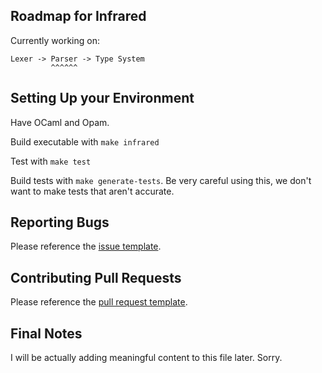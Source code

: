 
Roadmap for Infrared
--------------------

Currently working on:

```
Lexer -> Parser -> Type System
         ^^^^^^
```

Setting Up your Environment
---------------------------

Have OCaml and Opam.

Build executable with `make infrared`

Test with `make test`

Build tests with `make generate-tests`. Be very careful using this, we don't want to make tests that aren't accurate.


Reporting Bugs
--------------

Please reference the [issue template](https://github.com/nickzuber/infrared/blob/master/.github/ISSUE_TEMPLATE).


Contributing Pull Requests
--------------------------

Please reference the [pull request template](https://github.com/nickzuber/infrared/blob/master/.github/PULL_REQUEST_TEMPLATE).


Final Notes
-----------

I will be actually adding meaningful content to this file later. Sorry.

